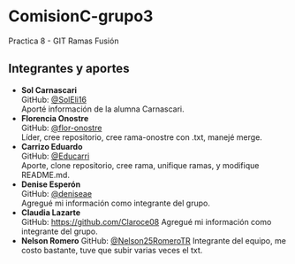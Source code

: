 # ComisionC-grupo3

Practica 8 - GIT Ramas Fusión

## Integrantes y aportes



* **Sol Carnascari**  
  GitHub: [@SolEli16](https://github.com/SolEli16)  
  Aporté información de la alumna Carnascari.
* **Florencia Onostre**  
  GitHub: [@flor-onostre](https://github.com/flor-onostre)  
  Líder, cree repositorio, cree rama-onostre con .txt, manejé merge.
* **Carrizo Eduardo**  
  GitHub: [@Educarri](https://github.com/Educarri)  
  Aporte, clone repositorio, cree rama, unifique ramas, y modifique README.md.
* **Denise Esperón**  
  GitHub: [@deniseae](https://github.com/deniseae)  
  Agregué mi información como integrante del grupo.
* **Claudia Lazarte**  
  GitHub: https://github.com/Claroce08
  Agregué mi información como integrante del grupo.
* **Nelson Romero**
  GitHub: [@Nelson25RomeroTR](https://github.com/Nelson25RomeroTR/)
  Integrante del equipo, me costo bastante, tuve que subir varias veces el txt.

